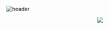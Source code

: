 

![header](https://capsule-render.vercel.app/api?type=cylinder&color=auto&height=300&section=header&text=HELLO&fontSize=90)



<div align="center">
  <img src="https://github-readme-stats.vercel.app/api?username=yuj-2&show_icons=true&theme=shadow_green" />
</div>

